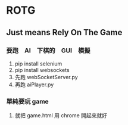 # ROTG

## Just means Rely On The Game

### 要跑　AI　下棋的　GUI　模擬 
1. pip install selenium
2. pip install websockets
3. 先跑 webSocketServer.py
4. 再跑 aiPlayer.py

### 單純要玩 game 
1. 就把 game.html 用 chrome 開起來就好
